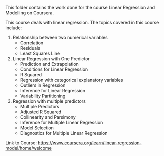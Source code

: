 This folder contains the work done for the course Linear Regression and Modelling on Coursera.

This course deals with linear regression. The topics covered in this course include:
1. Relationship between two numerical variables
    * Correlation
    * Residuals
    * Least Squares Line
2. Linear Regression with One Predictor
    * Prediction and Extrapolation
    * Conditions for Linear Regression
    * R Squared
    * Regression with categorical explanatory variables
    * Outliers in Regression
    * Inference for Linear Regression
    * Variability Partitioning
3. Regression with multiple predictors
    * Multiple Predictors
    * Adjusted R Squared
    * Collinearity and Parsimony
    * Inference for Multiple Linear Regression
    * Model Selection
    * Diagnostics for Multiple Linear Regression


Link to Course: https://www.coursera.org/learn/linear-regression-model/home/welcome
